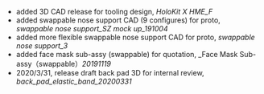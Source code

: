 * added 3D CAD release for tooling design, _HoloKit X HME_F_
* added swappable nose support CAD (9 configures) for proto, _swappable nose support_SZ mock up_191004_
* added more flexible swappable nose support CAD for proto, _swappable nose support_3_
* added face mask sub-assy (swappable) for quotation, _Face Mask Sub-assy（swappable）_20191119_
* 2020/3/31, release draft back pad 3D for internal review, _back_pad_elastic_band_20200331_
